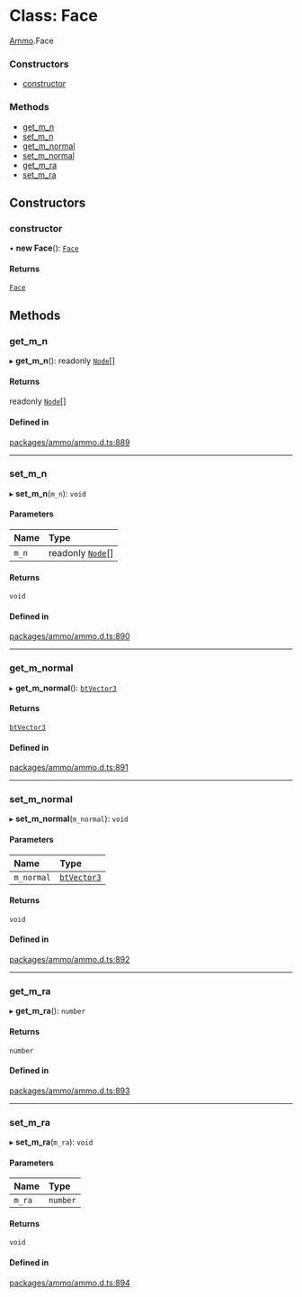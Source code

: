 # Class: Face

[Ammo](../modules/Ammo.md).Face

### Constructors

- [constructor](Ammo.Face.md#constructor)

### Methods

- [get\_m\_n](Ammo.Face.md#get_m_n)
- [set\_m\_n](Ammo.Face.md#set_m_n)
- [get\_m\_normal](Ammo.Face.md#get_m_normal)
- [set\_m\_normal](Ammo.Face.md#set_m_normal)
- [get\_m\_ra](Ammo.Face.md#get_m_ra)
- [set\_m\_ra](Ammo.Face.md#set_m_ra)

## Constructors

### constructor

• **new Face**(): [`Face`](Ammo.Face.md)

#### Returns

[`Face`](Ammo.Face.md)

## Methods

### get\_m\_n

▸ **get_m_n**(): readonly [`Node`](Ammo.Node.md)[]

#### Returns

readonly [`Node`](Ammo.Node.md)[]

#### Defined in

[packages/ammo/ammo.d.ts:889](https://github.com/Orillusion/orillusion/blob/main/packages/ammo/ammo.d.ts#L889)

___

### set\_m\_n

▸ **set_m_n**(`m_n`): `void`

#### Parameters

| Name | Type |
| :------ | :------ |
| `m_n` | readonly [`Node`](Ammo.Node.md)[] |

#### Returns

`void`

#### Defined in

[packages/ammo/ammo.d.ts:890](https://github.com/Orillusion/orillusion/blob/main/packages/ammo/ammo.d.ts#L890)

___

### get\_m\_normal

▸ **get_m_normal**(): [`btVector3`](Ammo.btVector3.md)

#### Returns

[`btVector3`](Ammo.btVector3.md)

#### Defined in

[packages/ammo/ammo.d.ts:891](https://github.com/Orillusion/orillusion/blob/main/packages/ammo/ammo.d.ts#L891)

___

### set\_m\_normal

▸ **set_m_normal**(`m_normal`): `void`

#### Parameters

| Name | Type |
| :------ | :------ |
| `m_normal` | [`btVector3`](Ammo.btVector3.md) |

#### Returns

`void`

#### Defined in

[packages/ammo/ammo.d.ts:892](https://github.com/Orillusion/orillusion/blob/main/packages/ammo/ammo.d.ts#L892)

___

### get\_m\_ra

▸ **get_m_ra**(): `number`

#### Returns

`number`

#### Defined in

[packages/ammo/ammo.d.ts:893](https://github.com/Orillusion/orillusion/blob/main/packages/ammo/ammo.d.ts#L893)

___

### set\_m\_ra

▸ **set_m_ra**(`m_ra`): `void`

#### Parameters

| Name | Type |
| :------ | :------ |
| `m_ra` | `number` |

#### Returns

`void`

#### Defined in

[packages/ammo/ammo.d.ts:894](https://github.com/Orillusion/orillusion/blob/main/packages/ammo/ammo.d.ts#L894)
